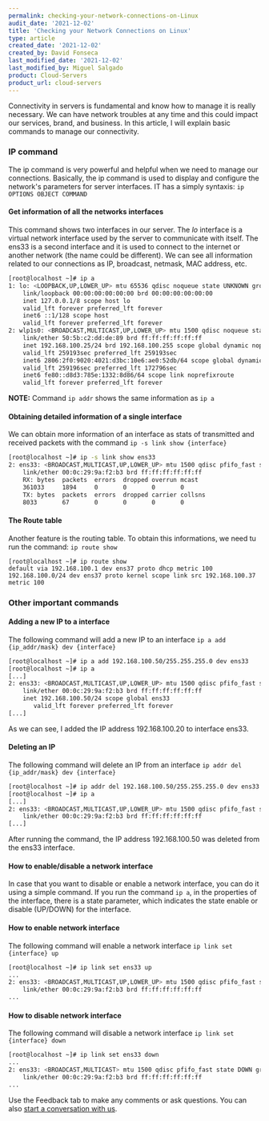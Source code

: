 ```yaml
---
permalink: checking-your-network-connections-on-Linux
audit_date: '2021-12-02'
title: 'Checking your Network Connections on Linux'
type: article
created_date: '2021-12-02'
created_by: David Fonseca
last_modified_date: '2021-12-02'
last_modified_by: Miguel Salgado
product: Cloud-Servers
product_url: cloud-servers
---
```


Connectivity in servers is fundamental and know how to manage it is really necessary. We can have network troubles at any time and this could impact our services, brand, and business. In this article, I will explain basic commands to manage our connectivity.

### IP command
The ip command is very powerful and helpful when we need to manage our connections. Basically, the ip command is used to display and configure the network's parameters for server interfaces. IT has a simply syntaxis:
    `ip OPTIONS OBJECT COMMAND`

#### Get information of all the networks interfaces
This command shows two interfaces in our server. The *lo* interface is a virtual network interface used by the server to communicate with itself. The ens33 is a second interface and it is used to connect to the internet or another network (the name could be different). We can see all information related to our connections as IP, broadcast, netmask, MAC address, etc.

```sh
[root@localhost ~]# ip a
1: lo: <LOOPBACK,UP,LOWER_UP> mtu 65536 qdisc noqueue state UNKNOWN group default qlen 1000
    link/loopback 00:00:00:00:00:00 brd 00:00:00:00:00:00
    inet 127.0.0.1/8 scope host lo
    valid_lft forever preferred_lft forever
    inet6 ::1/128 scope host
    valid_lft forever preferred_lft forever
2: wlp1s0: <BROADCAST,MULTICAST,UP,LOWER_UP> mtu 1500 qdisc noqueue state UP group default qlen 1000
    link/ether 50:5b:c2:dd:de:89 brd ff:ff:ff:ff:ff:ff
    inet 192.168.100.25/24 brd 192.168.100.255 scope global dynamic noprefixroute wlp1s0
    valid_lft 259193sec preferred_lft 259193sec
    inet6 2806:2f0:9020:4021:d3bc:10e6:ae0:52db/64 scope global dynamic noprefixroute
    valid_lft 259196sec preferred_lft 172796sec
    inet6 fe80::d8d3:785e:1332:8d86/64 scope link noprefixroute
    valid_lft forever preferred_lft forever
```

**NOTE:** Command `ip addr` shows the same information as `ip a`

#### Obtaining detailed information of a single interface
We can obtain more information of an interface as stats of transmitted and received packets with the command `ip -s link show {interface}`

```sh
[root@localhost ~]# ip -s link show ens33
2: ens33: <BROADCAST,MULTICAST,UP,LOWER_UP> mtu 1500 qdisc pfifo_fast state UP mode DEFAULT group default qlen 1000
    link/ether 00:0c:29:9a:f2:b3 brd ff:ff:ff:ff:ff:ff
    RX: bytes  packets  errors  dropped overrun mcast
    361033     1894     0       0       0       0
    TX: bytes  packets  errors  dropped carrier collsns
    8033       67       0       0       0       0
```

#### The Route table
Another feature is the routing table. To obtain this informations, we need tu run the command: `ip route show`
```
[root@localhost ~]# ip route show
default via 192.168.100.1 dev ens37 proto dhcp metric 100
192.168.100.0/24 dev ens37 proto kernel scope link src 192.168.100.37 metric 100
```


### Other important commands 

#### Adding a new IP to a interface
The following command will add a new IP to an interface `ip a add {ip_addr/mask} dev {interface}`

```sh
[root@localhost ~]# ip a add 192.168.100.50/255.255.255.0 dev ens33
[root@localhost ~]# ip a
[...]
2: ens33: <BROADCAST,MULTICAST,UP,LOWER_UP> mtu 1500 qdisc pfifo_fast state UP group default qlen 1000
    link/ether 00:0c:29:9a:f2:b3 brd ff:ff:ff:ff:ff:ff
    inet 192.168.100.50/24 scope global ens33
       valid_lft forever preferred_lft forever
[...]
```
As we can see, I added the IP address 192.168.100.20 to interface ens33.

#### Deleting an IP
The following command will delete an IP from an interface `ip addr del {ip_addr/mask} dev {interface}`

```sh
[root@localhost ~]# ip addr del 192.168.100.50/255.255.255.0 dev ens33
[root@localhost ~]# ip a
[...]
2: ens33: <BROADCAST,MULTICAST,UP,LOWER_UP> mtu 1500 qdisc pfifo_fast state UP group default qlen 1000
    link/ether 00:0c:29:9a:f2:b3 brd ff:ff:ff:ff:ff:ff
[...]
```
After running the command, the IP address 192.168.100.50 was deleted from the ens33 interface.

#### How to enable/disable a network interface
In case that you want to disable or enable a network interface, you can do it using a simple command. If you run the command `ip a`, in the properties of the interface, there is a state parameter, which indicates the state enable or disable (UP/DOWN) for the interface.

#### How to enable network interface
The following command will enable a network interface `ip link set {interface} up`

```sh
[root@localhost ~]# ip link set ens33 up
...
2: ens33: <BROADCAST,MULTICAST,UP,LOWER_UP> mtu 1500 qdisc pfifo_fast state UP group default qlen 1000
    link/ether 00:0c:29:9a:f2:b3 brd ff:ff:ff:ff:ff:ff
...
```

#### How to disable network interface
The following command will disable a network interface `ip link set {interface} down`
```sh
[root@localhost ~]# ip link set ens33 down
...
2: ens33: <BROADCAST,MULTICAST> mtu 1500 qdisc pfifo_fast state DOWN group default qlen 1000
    link/ether 00:0c:29:9a:f2:b3 brd ff:ff:ff:ff:ff:ff
...
```
Use the Feedback tab to make any comments or ask questions. You can also [start a conversation with us](https://www.rackspace.com/contact).
